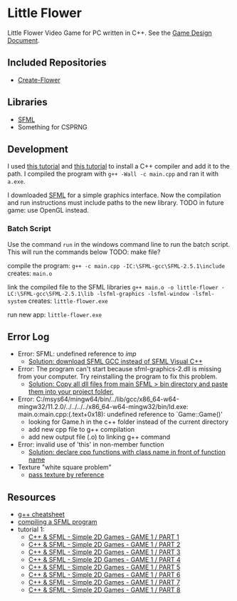 # Little Flower
Little Flower Video Game for PC written in C++.
See the [Game Design Document](https://www.notion.so/reganwillis/Little-Flower-Puzzles-NFT-Version-Game-Design-Document-3682585ab6324d10b09851c36116ecfa).

## Included Repositories
* [Create-Flower](https://github.com/reganwillis/Randomize-Pixel-Art)

## Libraries
* [SFML](https://www.sfml-dev.org/download/sfml/2.5.1/)
* Something for CSPRNG

## Development
I used [this tutorial](https://code.visualstudio.com/docs/languages/cpp#_example-install-mingwx64) and [this tutorial](https://www.msys2.org/) to install a C++ compiler and add it to the path. I compiled the program with `g++ -Wall -c main.cpp` and ran it with `a.exe`.

I downloaded [SFML](https://www.sfml-dev.org/download/sfml/2.5.1/) for a simple graphics interface. Now the compilation and run instructions must include paths to the new library.
TODO in future game: use OpenGL instead.

### Batch Script
Use the command `run` in the windows command line to run the batch script. This will run the commands below
TODO: make file? 

compile the program:
`g++ -c main.cpp -IC:\SFML-gcc\SFML-2.5.1\include`
creates: `main.o`

link the compiled file to the SFML libraries
`g++ main.o -o little-flower -LC:\SFML-gcc\SFML-2.5.1\lib -lsfml-graphics -lsfml-window -lsfml-system`
creates: `little-flower.exe`

run new app:
`little-flower.exe`

## Error Log
* Error: SFML: undefined reference to _imp_ 
    * [Solution: download SFML GCC instead of SFML Visual C++](https://stackoverflow.com/questions/48661676/sfml-undefined-reference-to-imp)
* Error: The program can't start because sfml-graphics-2.dll is missing from your computer. Try reinstalling the program to fix this problem.
    * [Solution: Copy all dll files from main SFML > bin directory and paste them into your project folder.](https://stackoverflow.com/questions/29242013/sfml-2-1-and-codeblocks-error-sfml-graphics-2-dll-is-missing-from-your-computer/44126418)
* Error: C:/msys64/mingw64/bin/../lib/gcc/x86_64-w64-mingw32/11.2.0/../../../../x86_64-w64-mingw32/bin/ld.exe: main.o:main.cpp:(.text+0x18): undefined reference to `Game::Game()'
    * looking for Game.h in the c++ folder instead of the current directory
    * add new cpp file to g++ compilation
    * add new output file (.o) to linking g++ command
* Error: invalid use of 'this' in non-member function
    * [Solution: declare cpp functions with class name in front of function name](https://stackoverflow.com/questions/9047671/invalid-use-of-this-in-non-member-function)
* Texture "white square problem"
    * [pass texture by reference](https://stackoverflow.com/questions/19546372/c-having-trouble-returning-sftexture)

## Resources
* [g++ cheatsheet](https://bytes.usc.edu/cs104/wiki/gcc/)
* [compiling a SFML program](https://www.sfml-dev.org/tutorials/2.1/start-linux.php#compiling-a-sfml-program)
* tutorial 1:
    * [C++ & SFML - Simple 2D Games - GAME 1 / PART 1](https://www.youtube.com/watch?v=C06eGdy7C6k)
    * [C++ & SFML - Simple 2D Games - GAME 1 / PART 2](https://www.youtube.com/watch?v=kxb0GvBNOGU)
    * [C++ & SFML - Simple 2D Games - GAME 1 / PART 3](https://www.youtube.com/watch?v=LnMO84T7myM)
    * [C++ & SFML - Simple 2D Games - GAME 1 / PART 4](https://www.youtube.com/watch?v=Y4fbvFjtVig)
    * [C++ & SFML - Simple 2D Games - GAME 1 / PART 5](https://www.youtube.com/watch?v=Sil75qOxCW0)
    * [C++ & SFML - Simple 2D Games - GAME 1 / PART 6](https://www.youtube.com/watch?v=K8pMdCJtdCY)
    * [C++ & SFML - Simple 2D Games - GAME 1 / PART 7](https://www.youtube.com/watch?v=oDOgquwEf38)
    * [C++ & SFML - Simple 2D Games - GAME 1 / PART 8](https://www.youtube.com/watch?v=uaB3oK62T34)